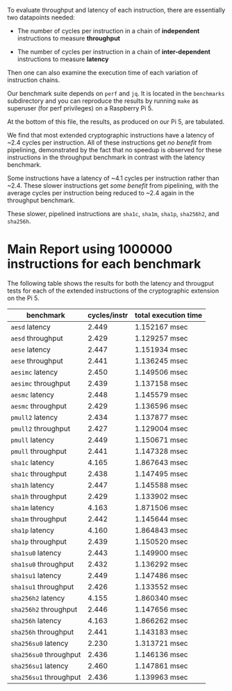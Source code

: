 To evaluate throughput and latency of each instruction, there are essentially
two datapoints needed:

- The number of cycles per instruction in a chain of **independent**
  instructions to measure **throughput**

- The number of cycles per instruction in a chain of **inter-dependent**
  instructions to measure **latency**

Then one can also examine the execution time of each variation of
instruction chains.

Our benchmark suite depends on `perf` and `jq`. It is located in the
`benchmarks` subdirectory and you can reproduce the results by running `make`
as superuser (for perf privileges) on a Raspberry Pi 5.

At the bottom of this file, the results, as produced on our Pi 5, are 
tabulated.

We find that most extended cryptographic instructions have a latency of 
~2.4 cycles per instruction. All of these instructions get *no benefit* 
from pipelining, demonstrated by the fact that no speedup is observed 
for these instructions in the throughput benchmark in contrast with the 
latency benchmark.

Some instructions have a latency of ~4.1 cycles per instruction rather than
~2.4. These slower instructions get *some benefit* from pipelining, with the
average cycles per instruction being reduced to ~2.4 again in the throughput
benchmark.

These slower, pipelined instructions are `sha1c`, `sha1m`, `sha1p`,
`sha256h2`, and `sha256h`.

# Main Report using 1000000 instructions for each benchmark

The following table shows the results for both the latency and througput 
tests for each of the extended instructions of the cryptographic 
extension on the Pi 5. 

| benchmark | cycles/instr | total execution time |
| --------- | ------------ | -------------------- |
|`aesd` latency| 2.449 | 1.152167 msec |
|`aesd` throughput| 2.429 | 1.129257 msec |
|`aese` latency| 2.447 | 1.151934 msec |
|`aese` throughput| 2.441 | 1.136245 msec |
|`aesimc` latency| 2.450 | 1.149506 msec |
|`aesimc` throughput| 2.439 | 1.137158 msec |
|`aesmc` latency| 2.448 | 1.145579 msec |
|`aesmc` throughput| 2.429 | 1.136596 msec |
|`pmull2` latency| 2.434 | 1.137877 msec |
|`pmull2` throughput| 2.427 | 1.129004 msec |
|`pmull` latency| 2.449 | 1.150671 msec |
|`pmull` throughput| 2.441 | 1.147328 msec |
|`sha1c` latency| 4.165 | 1.867643 msec |
|`sha1c` throughput| 2.438 | 1.147495 msec |
|`sha1h` latency| 2.447 | 1.145588 msec |
|`sha1h` throughput| 2.429 | 1.133902 msec |
|`sha1m` latency| 4.163 | 1.871506 msec |
|`sha1m` throughput| 2.442 | 1.145644 msec |
|`sha1p` latency| 4.160 | 1.864843 msec |
|`sha1p` throughput| 2.439 | 1.150520 msec |
|`sha1su0` latency| 2.443 | 1.149900 msec |
|`sha1su0` throughput| 2.432 | 1.136292 msec |
|`sha1su1` latency| 2.449 | 1.147486 msec |
|`sha1su1` throughput| 2.426 | 1.133552 msec |
|`sha256h2` latency| 4.155 | 1.860340 msec |
|`sha256h2` throughput| 2.446 | 1.147656 msec |
|`sha256h` latency| 4.163 | 1.866262 msec |
|`sha256h` throughput| 2.441 | 1.143183 msec |
|`sha256su0` latency| 2.230 | 1.313721 msec |
|`sha256su0` throughput| 2.436 | 1.146136 msec |
|`sha256su1` latency| 2.460 | 1.147861 msec |
|`sha256su1` throughput| 2.436 | 1.139963 msec |

